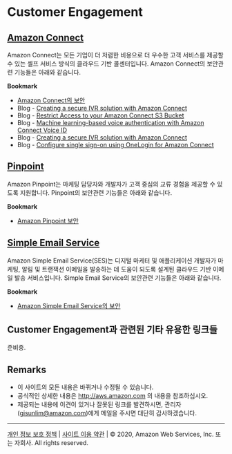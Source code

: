 # Customer Engagement

## [Amazon Connect](https://aws.amazon.com/ko/connect/?nc2=h_m1)

Amazon Connect는 모든 기업이 더 저렴한 비용으로 더 우수한 고객 서비스를 제공할 수 있는 셀프 서비스 방식의 클라우드 기반 콜센터입니다. Amazon Connect의 보안관련 기능들은 아래와 같습니다.

**Bookmark**

* [Amazon Connect의 보안](https://docs.aws.amazon.com/ko_kr/connect/latest/adminguide/security.html)
* Blog - [Creating a secure IVR solution with Amazon Connect](https://aws.amazon.com/blogs/contact-center/creating-a-secure-ivr-solution-with-amazon-connect/)
* Blog - [Restrict Access to your Amazon Connect S3 Bucket](https://aws.amazon.com/blogs/contact-center/restrict-access-to-your-amazon-connect-s3-bucket/)
* Blog - [Machine learning-based voice authentication with Amazon Connect Voice ID](https://aws.amazon.com/blogs/contact-center/amazon-connect-voice-id-2/)
* Blog - [Creating a secure IVR solution with Amazon Connect](https://aws.amazon.com/blogs/contact-center/creating-a-secure-ivr-solution-with-amazon-connect/)
* Blog - [Configure single sign-on using OneLogin for Amazon Connect](https://aws.amazon.com/blogs/contact-center/configure-single-sign-on-using-onelogin-for-amazon-connect/)



## [Pinpoint](https://aws.amazon.com/ko/pinpoint/?nc2=h_m1)

Amazon Pinpoint는 마케팅 담당자와 개발자가 고객 중심의 교류 경험을 제공할 수 있도록 지원합니다. Pinpoint의 보안관련 기능들은 아래와 같습니다.

**Bookmark**

* [Amazon Pinpoint 보안](https://docs.aws.amazon.com/ko_kr/pinpoint/latest/developerguide/security.html)


## [Simple Email Service](https://aws.amazon.com/ko/ses/?nc2=h_m1)

Amazon Simple Email Service(SES)는 디지털 마케터 및 애플리케이션 개발자가 마케팅, 알림 및 트랜잭션 이메일을 발송하는 데 도움이 되도록 설계된 클라우드 기반 이메일 발송 서비스입니다. Simple Email Service의 보안관련 기능들은 아래와 같습니다.

**Bookmark**

* [Amazon Simple Email Service의 보안](https://docs.aws.amazon.com/ko_kr/ses/latest/dg/security.html)


 
## Customer Engagement과 관련된 기타 유용한 링크들

준비중.


## Remarks

* 이 사이트의 모든 내용은 바뀌거나 수정될 수 있습니다.
* 공식적인 상세한 내용은 http://aws.amazon.com 의 내용을 참조하십시오.
* 제공되는 내용에 이견이 있거나 잘못된 링크를 발견하시면, 관리자(gisunlim@amazon.com)에게 메일을 주시면 대단히 감사하겠습니다.



---

[개인 정보 보호 정책](https://aws.amazon.com/privacy/?nc1=f_pr) | [사이트 이용 약관](https://aws.amazon.com/terms/?nc1=f_pr) | © 2020, Amazon Web Services, Inc. 또는 자회사. All rights reserved. 


<script type="text/javascript" src="http://www.websitegoodies.com/counter.php?id=72613&color=%23183fd8"></script>